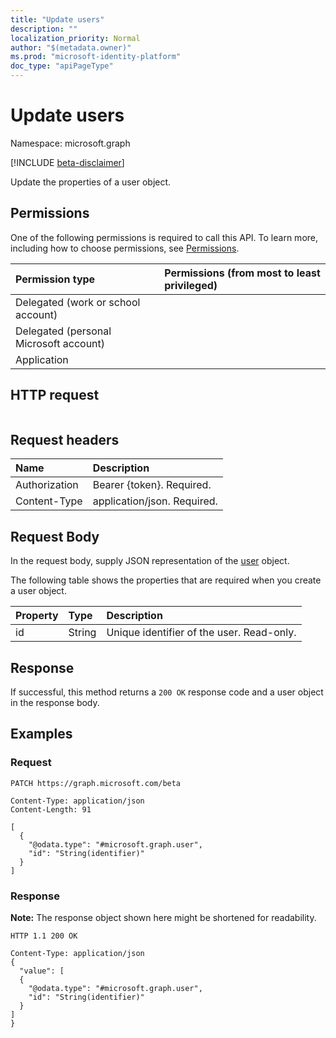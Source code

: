 ```yaml
---
title: "Update users"
description: ""
localization_priority: Normal
author: "$(metadata.owner)"
ms.prod: "microsoft-identity-platform"
doc_type: "apiPageType"
---
```


# Update users

Namespace: microsoft.graph

[!INCLUDE [beta-disclaimer](../../includes/beta-disclaimer.md)]

Update the properties of a user object.

## Permissions

One of the following permissions is required to call this API. To learn more, including how to choose permissions, see [Permissions](/graph/permissions-reference).

| Permission type                        | Permissions (from most to least privileged) |
| :------------------------------------- | :------------------------------------------ |
| Delegated (work or school account)     |                                             |
| Delegated (personal Microsoft account) |                                             |
| Application                            |                                             |

## HTTP request

<!-- {
  "blockType": "ignored"
}
-->

```http

```

## Request headers

| Name          | Description                 |
| :------------ | :-------------------------- |
| Authorization | Bearer {token}. Required.   |
| Content-Type  | application/json. Required. |

## Request Body

In the request body, supply JSON representation of the [user](../resources/-user.md) object.

<!-- Actions and Functions -->

<!-- CRUD Methods -->

The following table shows the properties that are required when you create a user object.

| Property | Type   | Description                               |
| :------- | :----- | :---------------------------------------- |
| id       | String | Unique identifier of the user. Read-only. |

## Response

If successful, this method returns a `200 OK` response code and a user object in the response body.

## Examples

### Request

<!-- {
  "blockType": "request",
  "name": "update_users"
}
-->

```http
PATCH https://graph.microsoft.com/beta

Content-Type: application/json
Content-Length: 91

[
  {
    "@odata.type": "#microsoft.graph.user",
    "id": "String(identifier)"
  }
]

```

### Response

**Note:** The response object shown here might be shortened for readability.

<!-- {
  "blockType": "response",
  "truncated": true,
  "@odata.type": "$(this.ReturnTypeFullName)"
}
-->

```http
HTTP 1.1 200 OK

Content-Type: application/json
{
  "value": [
  {
    "@odata.type": "#microsoft.graph.user",
    "id": "String(identifier)"
  }
]
}

```
